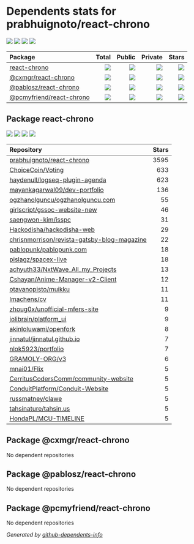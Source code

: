 # Dependents stats for prabhuignoto/react-chrono

[![](https://img.shields.io/static/v1?label=Used%20by&message=2747&color=informational&logo=slickpic)](https://github.com/prabhuignoto/react-chrono/network/dependents)
[![](https://img.shields.io/static/v1?label=Used%20by%20(public)&message=27&color=informational&logo=slickpic)](https://github.com/prabhuignoto/react-chrono/network/dependents)
[![](https://img.shields.io/static/v1?label=Used%20by%20(private)&message=2720&color=informational&logo=slickpic)](https://github.com/prabhuignoto/react-chrono/network/dependents)
[![](https://img.shields.io/static/v1?label=Used%20by%20(stars)&message=3595&color=informational&logo=slickpic)](https://github.com/prabhuignoto/react-chrono/network/dependents)

| Package    | Total  | Public | Private | Stars |
| :--------  | -----: | -----: | -----:  | ----: |
| [react-chrono](#package-react-chrono)    | [![](https://img.shields.io/static/v1?label=Used%20by&message=2747&color=informational&logo=slickpic)](https://github.com/prabhuignoto/react-chrono/network/dependents?package_id=UGFja2FnZS0xNDE1MjM0NTE4)  | [![](https://img.shields.io/static/v1?label=Used%20by%20(public)&message=27&color=informational&logo=slickpic)](https://github.com/prabhuignoto/react-chrono/network/dependents?package_id=UGFja2FnZS0xNDE1MjM0NTE4) | [![](https://img.shields.io/static/v1?label=Used%20by%20(private)&message=2720&color=informational&logo=slickpic)](https://github.com/prabhuignoto/react-chrono/network/dependents?package_id=UGFja2FnZS0xNDE1MjM0NTE4) | [![](https://img.shields.io/static/v1?label=Used%20by%20(stars)&message=3595&color=informational&logo=slickpic)](https://github.com/prabhuignoto/react-chrono/network/dependents?package_id=UGFja2FnZS0xNDE1MjM0NTE4) |
| [@cxmgr/react-chrono](#package-cxmgrreact-chrono)    | [![](https://img.shields.io/static/v1?label=Used%20by&message=0&color=informational&logo=slickpic)](https://github.com/prabhuignoto/react-chrono/network/dependents?package_id=UGFja2FnZS0yMzMzMDk5MTE4)  | [![](https://img.shields.io/static/v1?label=Used%20by%20(public)&message=0&color=informational&logo=slickpic)](https://github.com/prabhuignoto/react-chrono/network/dependents?package_id=UGFja2FnZS0yMzMzMDk5MTE4) | [![](https://img.shields.io/static/v1?label=Used%20by%20(private)&message=0&color=informational&logo=slickpic)](https://github.com/prabhuignoto/react-chrono/network/dependents?package_id=UGFja2FnZS0yMzMzMDk5MTE4) | [![](https://img.shields.io/static/v1?label=Used%20by%20(stars)&message=0&color=informational&logo=slickpic)](https://github.com/prabhuignoto/react-chrono/network/dependents?package_id=UGFja2FnZS0yMzMzMDk5MTE4) |
| [@pablosz/react-chrono](#package-pabloszreact-chrono)    | [![](https://img.shields.io/static/v1?label=Used%20by&message=0&color=informational&logo=slickpic)](https://github.com/prabhuignoto/react-chrono/network/dependents?package_id=UGFja2FnZS0xODM2ODE1ODI0)  | [![](https://img.shields.io/static/v1?label=Used%20by%20(public)&message=0&color=informational&logo=slickpic)](https://github.com/prabhuignoto/react-chrono/network/dependents?package_id=UGFja2FnZS0xODM2ODE1ODI0) | [![](https://img.shields.io/static/v1?label=Used%20by%20(private)&message=0&color=informational&logo=slickpic)](https://github.com/prabhuignoto/react-chrono/network/dependents?package_id=UGFja2FnZS0xODM2ODE1ODI0) | [![](https://img.shields.io/static/v1?label=Used%20by%20(stars)&message=0&color=informational&logo=slickpic)](https://github.com/prabhuignoto/react-chrono/network/dependents?package_id=UGFja2FnZS0xODM2ODE1ODI0) |
| [@pcmyfriend/react-chrono](#package-pcmyfriendreact-chrono)    | [![](https://img.shields.io/static/v1?label=Used%20by&message=0&color=informational&logo=slickpic)](https://github.com/prabhuignoto/react-chrono/network/dependents?package_id=UGFja2FnZS0xNzc3MDEzNzY4)  | [![](https://img.shields.io/static/v1?label=Used%20by%20(public)&message=0&color=informational&logo=slickpic)](https://github.com/prabhuignoto/react-chrono/network/dependents?package_id=UGFja2FnZS0xNzc3MDEzNzY4) | [![](https://img.shields.io/static/v1?label=Used%20by%20(private)&message=0&color=informational&logo=slickpic)](https://github.com/prabhuignoto/react-chrono/network/dependents?package_id=UGFja2FnZS0xNzc3MDEzNzY4) | [![](https://img.shields.io/static/v1?label=Used%20by%20(stars)&message=0&color=informational&logo=slickpic)](https://github.com/prabhuignoto/react-chrono/network/dependents?package_id=UGFja2FnZS0xNzc3MDEzNzY4) |

## Package react-chrono

[![](https://img.shields.io/static/v1?label=Used%20by&message=2747&color=informational&logo=slickpic)](https://github.com/prabhuignoto/react-chrono/network/dependents?package_id=UGFja2FnZS0xNDE1MjM0NTE4)
[![](https://img.shields.io/static/v1?label=Used%20by%20(public)&message=27&color=informational&logo=slickpic)](https://github.com/prabhuignoto/react-chrono/network/dependents?package_id=UGFja2FnZS0xNDE1MjM0NTE4)
[![](https://img.shields.io/static/v1?label=Used%20by%20(private)&message=2720&color=informational&logo=slickpic)](https://github.com/prabhuignoto/react-chrono/network/dependents?package_id=UGFja2FnZS0xNDE1MjM0NTE4)
[![](https://img.shields.io/static/v1?label=Used%20by%20(stars)&message=3595&color=informational&logo=slickpic)](https://github.com/prabhuignoto/react-chrono/network/dependents?package_id=UGFja2FnZS0xNDE1MjM0NTE4)

| Repository | Stars  |
| :--------  | -----: |
|[prabhuignoto/react-chrono](https://github.com/prabhuignoto/react-chrono) | 3595 |
|[ChoiceCoin/Voting](https://github.com/ChoiceCoin/Voting) | 633 |
|[haydenull/logseq-plugin-agenda](https://github.com/haydenull/logseq-plugin-agenda) | 623 |
|[mayankagarwal09/dev-portfolio](https://github.com/mayankagarwal09/dev-portfolio) | 136 |
|[ogzhanolguncu/ogzhanolguncu.com](https://github.com/ogzhanolguncu/ogzhanolguncu.com) | 55 |
|[girlscript/gssoc-website-new](https://github.com/girlscript/gssoc-website-new) | 46 |
|[saengwon-kim/isspc](https://github.com/saengwon-kim/isspc) | 31 |
|[Hackodisha/hackodisha-web](https://github.com/Hackodisha/hackodisha-web) | 29 |
|[chrisnmorrison/revista-gatsby-blog-magazine](https://github.com/chrisnmorrison/revista-gatsby-blog-magazine) | 22 |
|[pablopunk/pablopunk.com](https://github.com/pablopunk/pablopunk.com) | 18 |
|[pislagz/spacex-live](https://github.com/pislagz/spacex-live) | 18 |
|[achyuth33/NxtWave_All_my_Projects](https://github.com/achyuth33/NxtWave_All_my_Projects) | 13 |
|[Cshayan/Anime-Manager-v2-Client](https://github.com/Cshayan/Anime-Manager-v2-Client) | 12 |
|[otavanopisto/muikku](https://github.com/otavanopisto/muikku) | 11 |
|[lmachens/cv](https://github.com/lmachens/cv) | 11 |
|[zhoug0x/unofficial-mfers-site](https://github.com/zhoug0x/unofficial-mfers-site) | 9 |
|[jolibrain/platform_ui](https://github.com/jolibrain/platform_ui) | 9 |
|[akinloluwami/openfork](https://github.com/akinloluwami/openfork) | 8 |
|[jinnatul/jinnatul.github.io](https://github.com/jinnatul/jinnatul.github.io) | 7 |
|[nlok5923/portfolio](https://github.com/nlok5923/portfolio) | 7 |
|[GRAMOLY-ORG/v3](https://github.com/GRAMOLY-ORG/v3) | 6 |
|[mnai01/Flix](https://github.com/mnai01/Flix) | 5 |
|[CerritusCodersComm/community-website](https://github.com/CerritusCodersComm/community-website) | 5 |
|[ConduitPlatform/Conduit-Website](https://github.com/ConduitPlatform/Conduit-Website) | 5 |
|[russmatney/clawe](https://github.com/russmatney/clawe) | 5 |
|[tahsinature/tahsin.us](https://github.com/tahsinature/tahsin.us) | 5 |
|[HondaPL/MCU-TIMELINE](https://github.com/HondaPL/MCU-TIMELINE) | 5 |

## Package @cxmgr/react-chrono

No dependent repositories

## Package @pablosz/react-chrono

No dependent repositories

## Package @pcmyfriend/react-chrono

No dependent repositories

_Generated by [github-dependents-info](https://github.com/nvuillam/github-dependents-info)_